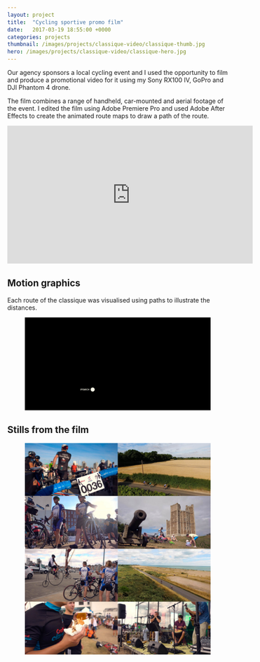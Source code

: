 ```yaml
---
layout: project
title:  "Cycling sportive promo film"
date:   2017-03-19 18:55:00 +0000
categories: projects
thumbnail: /images/projects/classique-video/classique-thumb.jpg
hero: /images/projects/classique-video/classique-hero.jpg
---
```


Our agency sponsors a local cycling event and I used the opportunity to film and produce a promotional video for it using my Sony RX100 IV, GoPro and DJI Phantom 4 drone.

The film combines a range of handheld, car-mounted and aerial footage of the event. I edited the film using Adobe Premiere Pro and used Adobe After Effects to create the animated route maps to draw a path of the route.

<div class="project-video-container"><div class="project-video"><iframe width="560" height="315" src="https://www.youtube.com/embed/vb38mEfiDeU?rel=0&amp;showinfo=0" frameborder="0" allowfullscreen></iframe></div></div>

## Motion graphics
Each route of the classique was visualised using paths to illustrate the distances.

<figure><img src="/images/projects/classique-video/classique-route.gif" alt="Motion visualisation of the route" class="fixed"/></figure>

## Stills from the film

<figure><img src="/images/projects/classique-video/classique-stills.jpg" alt="Stills from the video" class="fixed"/></figure>